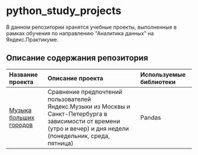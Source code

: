 # python_study_projects
В данном репозитории хранятся учебные проекты, выполненные в рамках обучения по направлению "Аналитика данных" на Яндекс.Практикуме.
## Описание содержания репозитория


|Название проекта|Описание проекта|Используемые библиотеки|
|:---------------|:---------------|:----------------------|
|[Музыка больших городов](https://github.com/YuriGalishnikov/python_study_projects/tree/main/big_city_music)|Сравнение предпочтений пользователей Яндекс.Музыки из Москвы и Санкт-Петербурга в зависимости от времени (утро и вечер) и дня недели (понедельник, среда, пятница)|Pandas|
